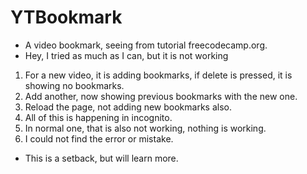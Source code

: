 # YTBookmark
- A video bookmark, seeing from tutorial freecodecamp.org.
- Hey, I tried as much as I can, but it is not working
1. For a new video, it is adding bookmarks, if delete is pressed, it is showing no bookmarks.
2. Add another, now showing previous bookmarks with the new one.
3. Reload the page, not adding new bookmarks also.
4. All of this is happening in incognito.
5. In normal one, that is also not working, nothing is working.
6. I could not find the error or mistake.

- This is a setback, but will learn more.

